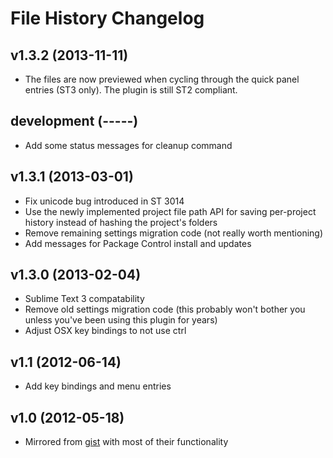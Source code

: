 File History Changelog
======================

v1.3.2 (2013-11-11)
-------------------

- The files are now previewed when cycling through the quick panel entries (ST3 only).  The plugin is still ST2 compliant.


development (-----)
-------------------

- Add some status messages for cleanup command

v1.3.1 (2013-03-01)
-------------------

- Fix unicode bug introduced in ST 3014
- Use the newly implemented project file path API for saving per-project history instead of hashing the project's folders
- Remove remaining settings migration code (not really worth mentioning)
- Add messages for Package Control install and updates


v1.3.0 (2013-02-04)
-------------------

- Sublime Text 3 compatability
- Remove old settings migration code (this probably won't bother you unless you've been using this plugin for years)
- Adjust OSX key bindings to not use ctrl


v1.1 (2012-06-14)
-------------------

- Add key bindings and menu entries


v1.0 (2012-05-18)
-------------------

- Mirrored from [gist](https://gist.github.com/1133602) with most of their functionality
